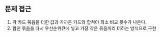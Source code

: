 ## 문제 접근
1. 각 카드 묶음을 더한 값과 가까운 카드와 합쳐야 최소 비교 횟수가 나온다.
2. 합친 묶음을 다시 우선순위큐에 넣고 가장 작은 묶음끼리 더하는 방식으로 구현
